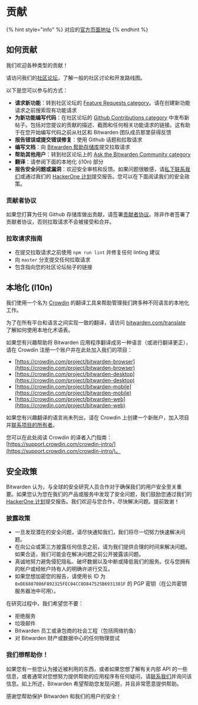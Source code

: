 # 贡献

{% hint style="info" %}
对应的[官方页面地址](https://contributing.bitwarden.com/contributing/)
{% endhint %}

## 如何贡献 <a href="#how-to-contribute" id="how-to-contribute"></a>

我们欢迎各种类型的贡献！

请访问我们的[社区论坛](https://community.bitwarden.com/)，了解一般的社区讨论和开发路线图。

以下是您可以参与的方式：

* **请求新功能**：转到社区论坛的 [Feature Requests category](https://community.bitwarden.com/c/feature-requests/)。请在创建新功能请求之前搜索现有功能请求
* **为新功能编写代码**：在社区论坛的 [Github Contributions category](https://community.bitwarden.com/c/github-contributions/) 中发布新帖子。包括对您提议的贡献的描述、截图和任何相关功能请求的链接。这有助于在您开始编写代码之前从社区和 Bitwarden 团队成员那里获得反馈
* **报告错误或提交错误修复**：使用 Github 话题和拉取请求
* **编写文档**：向 [Bitwarden 帮助存储库](https://github.com/bitwarden/help)提交拉取请求
* **帮助其他用户**：转到社区论坛上的 [Ask the Bitwarden Community category](https://community.bitwarden.com/c/support/)&#x20;
* **翻译**：请参阅下面的本地化 (i10n) 部分
* **报告安全问题或漏洞**：欢迎安全审核和反馈。如果问题很敏感，请[私下联系我们](https://bitwarden.com/contact)或通过我们的 [HackerOne 计划](https://hackerone.com/bitwarden/)提交报告。您可以在下面阅读我们的安全政策。

### 贡献者协议 <a href="#contributor-agreement" id="contributor-agreement"></a>

如果您打算为任何 Github 存储库做出贡献，请签署[贡献者协议](https://cla-assistant.io/bitwarden/clients)。除非作者签署了贡献者协议，否则拉取请求不会被接受和合并。

### 拉取请求指南 <a href="#pull-request-guidelines" id="pull-request-guidelines"></a>

* 在提交拉取请求之前使用 `npm run lint` 并修复任何 linting 建议
* 向 `master` 分支提交任何拉取请求
* 包含指向您的社区论坛帖子的链接

## 本地化 (l10n) <a href="#localization-l10n" id="localization-l10n"></a>

我们使用一个名为 [Crowdin](https://crowdin.com/) 的翻译工具来帮助管理我们跨多种不同语言的本地化工作。

为了在所有平台和语言之间实现一致的翻译，请访问 [bitwarden.com/translate](https://bitwarden.com/translate) 了解如何使用本地化术语表。

如果您有兴趣帮助将 Bitwarden 应用程序翻译成另一种语言（或进行翻译更正），请在 Crowdin 注册一个账户并在此处加入我们的项目：

* [https://crowdin.com/project/bitwarden-browser](https://crowdin.com/project/bitwarden-browser)
* [https://crowdin.com/project/bitwarden-desktop](https://crowdin.com/project/bitwarden-desktop)
*  [https://crowdin.com/project/bitwarden-mobile](https://crowdin.com/project/bitwarden-mobile)
*  [https://crowdin.com/project/bitwarden-web](https://crowdin.com/project/bitwarden-web)

如果您有兴趣翻译的语言尚未列出，请在 Crowdin 上创建一个新账户，加入项目并[联系项目的所有者](https://crowdin.com/profile/dwbit)。

您可以在此处阅读 Crowdin 的译者入门指南：[https://support.crowdin.com/crowdin-intro/](https://support.crowdin.com/crowdin-intro/)。

## 安全政策 <a href="#security-policy" id="security-policy"></a>

Bitwarden 认为，与全球的安全研究人员合作对于确保我们的用户安全至关重要。如果您认为您在我们的产品或服务中发现了安全问题，我们鼓励您通过我们的 [HackerOne 计划](https://hackerone.com/bitwarden/)提交报告。我们欢迎与您合作，尽快解决问题。提前致谢！

### 披露政策 <a href="#disclosure-policy" id="disclosure-policy"></a>

* 一旦发现潜在的安全问题，请尽快通知我们，我们将尽一切努力快速解决问题。
* 在向公众或第三方披露任何信息之前，请为我们提供合理的时间来解决问题。如果合适，我们可能会在解决问题之前公开披露该问题。
* 真诚地努力避免侵犯隐私、破坏数据以及中断或降低我们的服务。仅与您拥有的帐户或经帐户持有人的明确许进行交互。
* 如果您想加密您的报告，请使用长 ID 为 `0xDE6887086F892325FEC04CC0D847525B6931381F` 的 PGP 密钥（在公共密钥服务器池中可用）。

在研究过程中，我们希望您不要：

* 拒绝服务
* 垃圾邮件
* Bitwarden 员工或承包商的社会工程（包括网络钓鱼）
* 对 Bitwarden 财产或数据中心的任何物理尝试

### 我们想帮助你！ <a href="#we-want-to-help-you" id="we-want-to-help-you"></a>

如果您有一些您认为接近被利用的东西，或者如果您想了解有关内部 API 的一些信息，或者通常对您想努力提供帮助的应用程序有任何疑问，请[联系我们](https://bitwarden.com/contact)并询问该信息。如上所述，Bitwarden 希望帮助您发现问题，并且非常愿意提供帮助。

感谢您帮助保护 Bitwarden 和我们的用户的安全！
